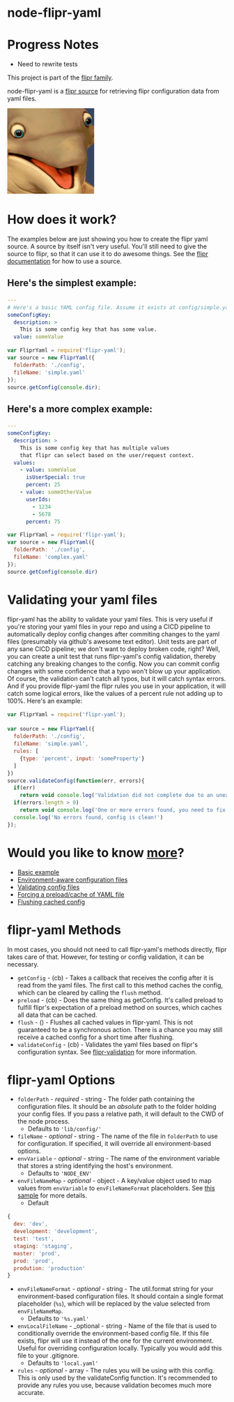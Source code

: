 node-flipr-yaml
============

# Progress Notes
* Need to rewrite tests

This project is part of the [flipr family](https://github.com/godaddy/node-flipr).

node-flipr-yaml is a [flipr source](http://todoaddurl) for retrieving flipr configuration data from yaml files.

![node-flipr](/flipr.png?raw=true "node-flipr")

# How does it work?
The examples below are just showing you how to create the flipr yaml source.  A source by itself isn't very useful.  You'll still need to give the source to flipr, so that it can use it to do awesome things.  See the [flipr documentation](http://todoaddurl) for how to use a source.

## Here's the simplest example:
```yaml
---
# Here's a basic YAML config file. Assume it exists at config/simple.yaml
someConfigKey:
  description: >
    This is some config key that has some value.
  value: someValue
```

```javascript
var FliprYaml = require('flipr-yaml');
var source = new FliprYaml({
  folderPath: './config',
  fileName: 'simple.yaml'
});
source.getConfig(console.dir);
```
## Here's a more complex example:
```yaml
---
someConfigKey:
  description: >
    This is some config key that has multiple values
    that flipr can select based on the user/request context.
  values:
    - value: someValue
      isUserSpecial: true
      percent: 25
    - value: someOtherValue
      userIds:
        - 1234
        - 5678
      percent: 75
```

```javascript
var FliprYaml = require('flipr-yaml');
var source = new FliprYaml({
  folderPath: './config',
  fileName: 'complex.yaml'
});
source.getConfig(console.dir)
```

# Validating your yaml files
flipr-yaml has the ability to validate your yaml files.  This is very useful if you're storing your yaml files in your repo and using a CICD pipeline to automatically deploy config changes after commiting changes to the yaml files (presumably via github's awesome text editor).  Unit tests are part of any sane CICD pipeline; we don't want to deploy broken code, right?  Well, you can create a unit test that runs flipr-yaml's config validation, thereby catching any breaking changes to the config.  Now you can commit config changes with some confidence that a typo won't blow up your application.  Of course, the validation can't catch all typos, but it will catch syntax errors.  And if you provide flipr-yaml the flipr rules you use in your application, it will catch some logical errors, like the values of a percent rule not adding up to 100%.  Here's an example:

```javascript
var FliprYaml = require('flipr-yaml');

var source = new FliprYaml({
  folderPath: './config',
  fileName: 'simple.yaml',
  rules: [
    {type: 'percent', input: 'someProperty'}
  ]
})
source.validateConfig(function(err, errors){
  if(err)
    return void console.log('Validation did not complete due to an unexpected error.')
  if(errors.length > 0)
    return void console.log('One or more errors found, you need to fix your config!')
  console.log('No errors found, config is clean!')
});

```

# Would you like to know [more](http://i.imgur.com/IOvYPfT.jpg)?
* [Basic example](/sample/basic.js)
* [Environment-aware configuration files](/sample/environment-awareness.js)
* [Validating config files](/sample/validate-config.js)
* [Forcing a preload/cache of YAML file](/sample/preload.js)
* [Flushing cached config](/sample/flush-cache.js)

# flipr-yaml Methods

In most cases, you should not need to call flipr-yaml's methods directly, flipr takes care of that.  However, for testing or config validation, it can be necessary.

* `getConfig` - (cb) - Takes a callback that receives the config after it is read from the yaml files.  The first call to this method caches the config, which can be cleared by calling the `flush` method.
* `preload` - (cb) - Does the same thing as getConfig.  It's called preload to fulfill flipr's expectation of a preload method on sources, which caches all data that can be cached.
* `flush` - () - Flushes all cached values in flipr-yaml.  This is not guaranteed to be a synchronous action.  There is a chance you may still receive a cached config for a short time after flushing.
* `validateConfig` - (cb) - Validates the yaml files based on flipr's configuration syntax.  See [flipr-validation](https://github.com/gshively11/node-flipr-validation) for more information.

# flipr-yaml Options

* `folderPath` - _required_ - string - The folder path containing the configuration files.  It should be an *absolute* path to the folder holding your config files.  If you pass a relative path, it will default to the CWD of the node process.
  * Defaults to `'lib/config/'`
* `fileName` - _optional_ - string - The name of the file in `folderPath` to use for configuration.  If specified, it will override all environment-based options.
* `envVariable` - _optional_ - string - The name of the environment variable that stores a string identifying the host's environment.
  * Defaults to `'NODE_ENV'`
* `envFileNameMap` - _optional_ - object - A key/value object used to map values from `envVariable` to `envFileNameFormat` placeholders.  See [this sample](/sample/environment-awareness.js) for more details.
  * Default

```javascript
{
  dev: 'dev',
  development: 'development',
  test: 'test',
  staging: 'staging',
  master: 'prod',
  prod: 'prod',
  prodution: 'production'
}
```
* `envFileNameFormat` - _optional_ - string - The util.format string for your environment-based configuration files.  It should contain a single format placeholder (`%s`), which will be replaced by the value selected from `envFileNameMap`.
  * Defaults to `'%s.yaml'`
* `envLocalFileName` - _optional - string - Name of the file that is used to conditionally override the environment-based config file.  If this file exists, flipr will use it instead of the one for the current environment.  Useful for overriding configuration locally.  Typically you would add this file to your .gitignore.
  * Defaults to `'local.yaml'`
* `rules` - _optional_ - array - The rules you will be using with this config.  This is only used by the validateConfig function.  It's recommended to provide any rules you use, because validation becomes much more accurate.